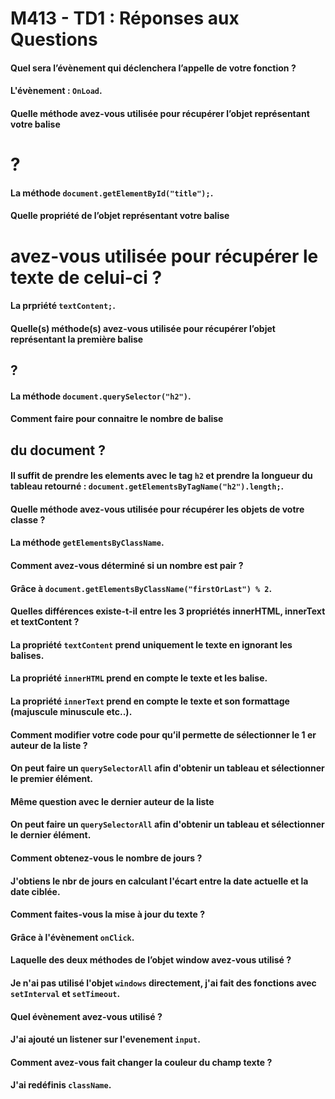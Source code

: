 # M413 - TD1 : Réponses aux Questions

#### Quel sera l’évènement qui déclenchera l’appelle de votre fonction ?
#### L'évènement : ```OnLoad```.

#### Quelle méthode avez-vous utilisée pour récupérer l’objet représentant votre balise <h1> ?
#### La méthode ```document.getElementById("title");```.

#### Quelle propriété de l’objet représentant votre balise <h1> avez-vous utilisée pour récupérer le texte de celui-ci ?
#### La prpriété ```textContent;```.

#### Quelle(s) méthode(s) avez-vous utilisée pour récupérer l’objet représentant la première balise <h2> ?
#### La méthode ```document.querySelector("h2")```.

#### Comment faire pour connaitre le nombre de balise <h2> du document ?
#### Il suffit de prendre les elements avec le tag ```h2``` et prendre la longueur du tableau retourné : ```document.getElementsByTagName("h2").length;```.

#### Quelle méthode avez-vous utilisée pour récupérer les objets de votre classe ?
#### La méthode ```getElementsByClassName```.

#### Comment avez-vous déterminé si un nombre est pair ?
#### Grâce à ```document.getElementsByClassName("firstOrLast") % 2```.

#### Quelles différences existe-t-il entre les 3 propriétés innerHTML, innerText et textContent ?
#### La propriété ```textContent``` prend uniquement le texte en ignorant les balises.
#### La propriété ```innerHTML``` prend en compte le texte et les balise.
#### La propriété ```innerText``` prend en compte le texte et son formattage (majuscule minuscule etc..).

#### Comment modifier votre code pour qu’il permette de sélectionner le 1 er auteur de la liste ?
#### On peut faire un ```querySelectorAll``` afin d'obtenir un tableau et sélectionner le premier élément.

#### Même question avec le dernier auteur de la liste
#### On peut faire un ```querySelectorAll``` afin d'obtenir un tableau et sélectionner le dernier élément.

#### Comment obtenez-vous le nombre de jours ?
#### J'obtiens le nbr de jours en calculant l'écart entre la date actuelle et la date ciblée.

#### Comment faites-vous la mise à jour du texte ?
#### Grâce à l'évènement ```onClick```.

#### Laquelle des deux méthodes de l’objet window avez-vous utilisé ? 
#### Je n'ai pas utilisé l'objet ```windows``` directement, j'ai fait des fonctions avec ```setInterval``` et ```setTimeout```.

#### Quel évènement avez-vous utilisé ?
#### J'ai ajouté un listener sur l'evenement ```input```.

#### Comment avez-vous fait changer la couleur du champ texte ?
#### J'ai redéfinis ```className```.
